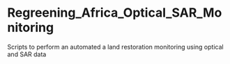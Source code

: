 # Regreening_Africa_Optical_SAR_Monitoring
Scripts to perform an automated a land restoration monitoring using optical and SAR data 
